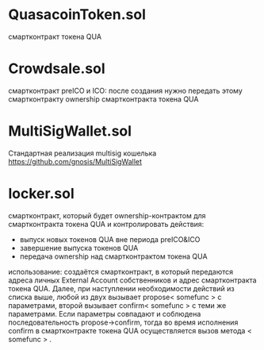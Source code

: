 # QuasacoinToken.sol
смартконтракт токена QUA

  # Crowdsale.sol
смартконтракт preICO и ICO:
после создания нужно передать этому смартконтракту ownership смартконтракта токена QUA

# MultiSigWallet.sol
Стандартная реализация multisig кошелька
https://github.com/gnosis/MultiSigWallet

# locker.sol
смартконтракт, который будет ownership-контрактом для смартконтракта токена QUA и контролировать действия:
 - выпуск новых токенов QUA вне периода preICO&ICO
 - завершение выпуска токенов QUA
 - передача ownership над смартконтрактом токена QUA
 
 использование: создаётся смартконтракт, в который передаются адреса личных External Account собственников и адрес смартконтракта токена QUA. Далее, при наступлении необходимости действий из списка выше, любой из двух вызывает propose< somefunc > c параметрами, второй вызывает confirm< somefunc > c теми же параметрами. Если параметры совпадают и соблюдена последовательность propose->confirm, тогда во время исполнения confirm в смартконтракте токена QUA осуществляется вызов метода < somefunc > .

